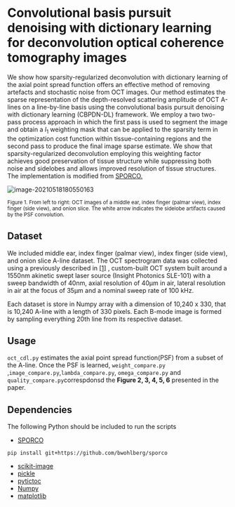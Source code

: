 # Convolutional basis pursuit denoising with dictionary learning for deconvolution optical coherence tomography images

We show how sparsity-regularized deconvolution with dictionary learning of the axial point spread function offers an effective method of removing artefacts and stochastic noise from OCT images. Our method estimates the sparse representation of the depth-resolved scattering amplitude of OCT A-lines on a line-by-line basis using the convolutional basis pursuit denoising with dictionary learning (CBPDN-DL) framework.  We employ a two two-pass process approach in which the first pass is used to segment the image and obtain a $l_1$ weighting mask that can be applied to the sparsity term in the optimization cost function within tissue-containing regions and the second pass to produce the final image sparse estimate. We show that sparsity-regularized deconvolution employing this weighting factor achieves good preservation of tissue structure while suppressing both noise and sidelobes and allows improved resolution of tissue structures. The implementation is modified from [SPORCO.](https://github.com/bwohlberg/sporco)

![image-20210518180550163](https://tva1.sinaimg.cn/large/008i3skNgy1gqn9qj6qm8j30q00em7wh.jpg)

<sub>Figure 1. From left to right: OCT images of a middle ear, index finger (palmar view), index finger (side view), and onion slice. The white arrow indicates the sidelobe artifacts caused by the PSF convolution.<sub>



## Dataset

We included middle ear, index finger (palmar view), index finger (side view), and onion slice A-line dataset. The OCT spectrogram data was collected using a previously described in [[1]](https://www.osapublishing.org/boe/fulltext.cfm?uri=boe-7-11-4621&amp;id=352647) , custom-built OCT system built around a 1550nm akinetic swept laser source (Insight Photonics SLE-101) with a sweep bandwidth of 40nm, axial resolution of 40µm in air, lateral resolution in air at the focus of 35µm and a nominal sweep rate of 100 kHz. 

Each dataset is store in Numpy array with a dimension of 10,240 x 330, that is 10,240 A-line with a length of 330 pixels. Each B-mode image is formed by sampling everything 20th line from its respective dataset. 

## Usage

`oct_cdl.py` estimates the axial point spread function(PSF) from a subset of the A-line. Once the PSF is learned, `weight_compare.py` ,`image_compare.py`,`lambda_compare.py`, `omega_compare.py` and `quality_compare.py`correspdonsd the **Figure 2, 3, 4, 5, 6** presented in the paper. 

## Dependencies 

The following Python should be included to run the scripts

- [SPORCO](https://github.com/bwohlberg/sporco)

```
pip install git+https://github.com/bwohlberg/sporco
```

- [scikit-image](https://scikit-image.org/ )
- [pickle](https://docs.python.org/3/library/pickle.html)
- [pytictoc](https://pypi.org/project/pytictoc/)
- [Numpy](https://numpy.org/)
- [matplotlib](https://matplotlib.org/)

